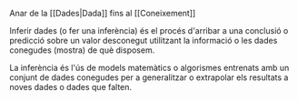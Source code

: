 Anar de la [[Dades|Dada]] fins al [[Coneixement]]

Inferir dades (o fer una inferència) és el procés d'arribar a una conclusió o predicció sobre un valor desconegut utilitzant la informació o les dades conegudes (mostra) de què disposem.

La inferència és l'ús de models matemàtics o algorismes entrenats amb un conjunt de dades conegudes per a generalitzar o extrapolar els resultats a noves dades o dades que falten.